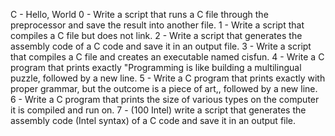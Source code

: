 C - Hello, World
0 - Write a script that runs a C file through the preprocessor and save the result into another file.
1 - Write a script that compiles a C file but does not link.
2 - Write a script that generates the assembly code of a C code and save it in an output file.
3 - Write a script that compiles a C file and creates an executable named cisfun.
 4 - Write a C program that prints exactly "Programming is like building a multilingual puzzle, followed by a new line.
 5 - Write a C program that prints exactly with proper grammar, but the outcome is a piece of art,, followed by a new line.
 6 - Write a C program that prints the size of various types on the computer it is compiled and run on.
 7 - (100 Intel) write a script that generates the assembly code (Intel syntax) of a C code and save it in an output file.
